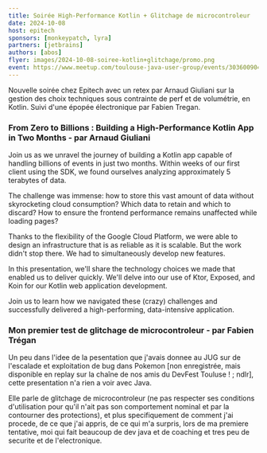 ```yaml
---
title: Soirée High-Performance Kotlin + Glitchage de microcontroleur
date: 2024-10-08
host: epitech
sponsors: [monkeypatch, lyra]
partners: [jetbrains]
authors: [abos]
flyer: images/2024-10-08-soiree-kotlin+glitchage/promo.png
event: https://www.meetup.com/toulouse-java-user-group/events/303600904
---
```


Nouvelle soirée chez Epitech avec un retex par Arnaud Giuliani sur la gestion des choix
techniques sous contrainte de perf et de volumétrie, en Kotlin. Suivi d'une épopée électronique
par Fabien Tregan.


### From Zero to Billions : Building a High-Performance Kotlin App in Two Months - par Arnaud Giuliani

Join us as we unravel the journey of building a Kotlin app capable of handling billions of events in just two months. Within weeks of our first client using the SDK, we found ourselves analyzing approximately 5 terabytes of data.

The challenge was immense: how to store this vast amount of data without skyrocketing cloud consumption? Which data to retain and which to discard? How to ensure the frontend performance remains unaffected while loading pages?

Thanks to the flexibility of the Google Cloud Platform, we were able to design an infrastructure that is as reliable as it is scalable. But the work didn't stop there. We had to simultaneously develop new features.

In this presentation, we'll share the technology choices we made that enabled us to deliver quickly. We'll delve into our use of Ktor, Exposed, and Koin for our Kotlin web application development.

Join us to learn how we navigated these (crazy) challenges and successfully delivered a high-performing, data-intensive application.

### Mon premier test de glitchage de microcontroleur - par Fabien Trégan

Un peu dans l'idee de la pesentation que j'avais donnee au JUG sur de l'escalade et exploitation de bug dans Pokemon [non enregistrée, mais disponible en replay sur la chaîne de nos amis du DevFest Touluse ! ; ndlr], cette presentation n'a rien a voir avec Java.

Elle parle de glitchage de microcontroleur (ne pas respecter ses conditions d'utilisation pour qu'il n'ait pas son comportement nominal et par la contourner des protections), et plus specifiquement de comment j'ai procede, de ce que j'ai appris, de ce qui m'a surpris, lors de ma premiere tentative, moi qui fait beaucoup de dev java et de coaching et tres peu de securite et de l'electronique.